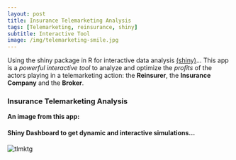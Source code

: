 ```yaml
---
layout: post
title: Insurance Telemarketing Analysis
tags: [Telemarketing, reinsurance, shiny]
subtitle: Interactive Tool
image: /img/telemarketing-smile.jpg
---
```


Using the shiny package in R for interactive data analysis [(shiny)](http://shiny.rstudio.com/tutorial/)...
This app is a *powerful interactive tool* to analyze and optimize the *profits* of the actors playing in a telemarketing action: the **Reinsurer**, the **Insurance Company** and the **Broker**.

### Insurance Telemarketing Analysis
**An image from this app:**

#### Shiny Dashboard to get dynamic and interactive simulations...
![tlmktg](https://i.ibb.co/DCvQ8R5/TLMKTG.png)

